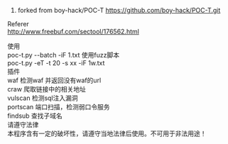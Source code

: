 1. forked from boy-hack/POC-T https://github.com/boy-hack/POC-T.git  

Referer  
http://www.freebuf.com/sectool/176562.html  

使用  
poc-t.py --batch -iF 1.txt 使用fuzz脚本  
poc-t.py -eT -t 20 -s xx -iF 1w.txt  
插件  
waf 检测waf 并返回没有waf的url  
craw 爬取链接中的相关地址  
vulscan 检测sql注入漏洞  
portscan 端口扫描，检测弱口令服务  
findsub 查找子域名  
请遵守法律  
本程序含有一定的破坏性，请遵守当地法律后使用。不可用于非法用途！  
